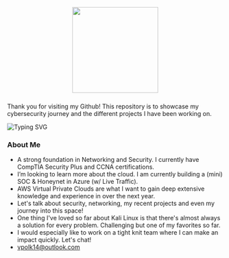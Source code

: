 

<div align="center">   
 <img height="200" src="https://gitlab.com/iruldanet/iruldanet/-/raw/main/img/gitlab-readme-banner-headerv4.gif" />
</div>

###









###
Thank you for visiting my Github! This repository is to showcase my cybersecurity journey and the different projects I have been working on. 

  <img src="https://readme-typing-svg.herokuapp.com?font=Fira+Code&weight=500&size=25&pause=1000&color=0FC937&center=true&width=435&lines=Welcome+to+my+World" alt="Typing SVG" />
</div>


###

<h3 align="left"> About Me</h3>

-  A strong foundation in Networking and Security. I currently have CompTIA Security Plus and CCNA certifications.
-  I’m looking to learn more about the cloud. I am currently building a (mini) SOC & Honeynet in Azure (w/ Live Traffic).
-  AWS Virtual Private Clouds are what I want to gain deep extensive knowledge and experience in over the next year. 
-  Let's talk about security, networking, my recent projects and even my journey into this space!
-  One thing I've loved so far about Kali Linux is that there's almost always a solution for every problem. Challenging but one of my favorites so far.
-  I would especially like to work on a tight knit team where I can make an impact quickly. Let's chat!
-  vpolk14@outlook.com 

